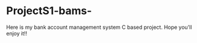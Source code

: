 # ProjectS1-bams-
Here is my bank account management system C based project. Hope you'll enjoy it!!
